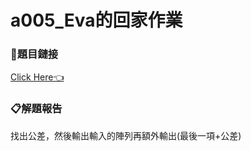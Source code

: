 # a005_Eva的回家作業

### 🔗題目鏈接

[Click Here👈](https://zerojudge.tw/ShowProblem?problemid=a005)

### 📋解題報告

找出公差，然後輸出輸入的陣列再額外輸出(最後一項+公差)